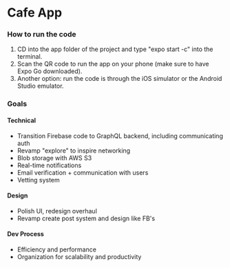 # Cafe App

### How to run the code
1. CD into the app folder of the project and type "expo start -c" into the terminal.
2. Scan the QR code to run the app on your phone (make sure to have Expo Go downloaded).
3. Another option: run the code is through the iOS simulator or the Android Studio emulator.

### Goals

#### Technical
- Transition Firebase code to GraphQL backend, including communicating auth
- Revamp "explore" to inspire networking
- Blob storage with AWS S3
- Real-time notifications
- Email verification + communication with users
- Vetting system

#### Design
- Polish UI, redesign overhaul
- Revamp create post system and design like FB's

#### Dev Process
- Efficiency and performance
- Organization for scalability and productivity
